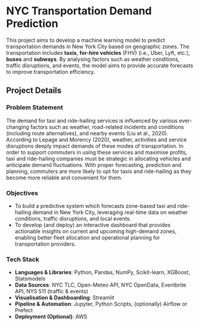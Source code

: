 # NYC Transportation Demand Prediction

This project aims to develop a machine learning model to predict transportation demands in New York City based on geographic zones. The transportation includes **taxis**, **for-hire vehicles** (FHV) (i.e., Uber, Lyft, etc.), **buses** and **subways**. By analysing factors such as weather conditions, traffic disruptions, and events, the model aims to provide accurate forecasts to improve transportation efficiency.

## Project Details
### Problem Statement

The demand for taxi and ride-hailing services is influenced by various ever-changing factors such as weather, road-related incidents and conditions (including route alternatives), and nearby events (Liu et al., 2020). According to Lepage and Morency (2020), weather, activities and service disruptions deeply impact demands of these modes of transportation. In order to support commuters in using these services and maximise profits, taxi and ride-hailing companies must be strategic in allocating vehicles and anticipate demand fluctuations. With proper forecasting, prediction and planning, commuters are more likely to opt for taxis and ride-hailing as they become more reliable and convenient for them.

### Objectives
- To build a predictive system which forecasts zone-based taxi and ride-hailing demand in New York City, leveraging real-time data on weather conditions, traffic disruptions, and local events.
- To develop (and deploy) an interactive dashboard that provides actionable insights on current and upcoming high-demand zones, enabling better fleet allocation and operational planning for transportation providers.

### Tech Stack
- **Languages & Libraries**: Python, Pandas, NumPy, Scikit-learn, XGBoost, Statsmodels
- **Data Sources**: NYC TLC, Open-Meteo API, NYC OpenData, Eventbrite API, NYS 511 (traffic & events)
- **Visualisation & Dashboarding**: Streamlit
- **Pipeline & Automation**: Jupyter, Python Scripts, (optionally) Airflow or Prefect
- **Deployment (Optional)**: AWS
 

